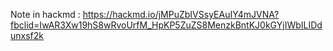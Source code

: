Note in hackmd : https://hackmd.io/jMPuZbIVSsyEAuIY4mJVNA?fbclid=IwAR3Xw19hS8wRvoUrfM_HpKP5ZuZS8MenzkBntKJ0kGYjIWbILIDdunxsf2k
